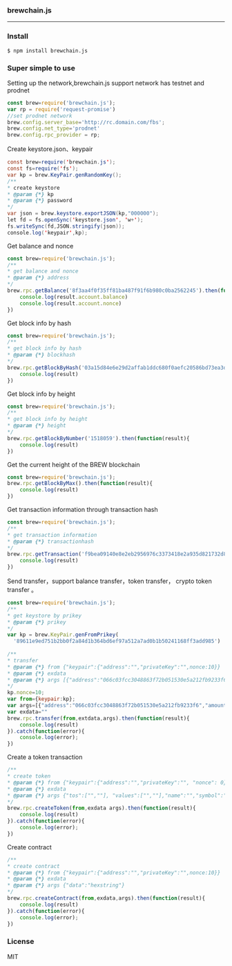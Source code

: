 ### brewchain.js
-----------------------

### Install

```
$ npm install brewchain.js
```

### Super simple to use

Setting up the network,brewchain.js support network has testnet and prodnet
```js
const brew=require('brewchain.js');
var rp = require('request-promise')
//set prodnet network
brew.config.server_base='http://rc.domain.com/fbs';
brew.config.net_type='prodnet'
brew.config.rpc_provider = rp;
```

Create keystore.json、keypair
```java
const brew=require('brewchain.js');
const fs=require('fs');
var kp = brew.KeyPair.genRandomKey();
/**
* create keystore
* @param {*} kp
* @param {*} password
*/
var json = brew.keystore.exportJSON(kp,"000000");
let fd = fs.openSync('keystore.json', 'w+');
fs.writeSync(fd,JSON.stringify(json));
console.log('keypair',kp);
```

Get balance and nonce
```js
const brew=require('brewchain.js');
/**
* get balance and nonce
* @param {*} address
*/
brew.rpc.getBalance('8f3aa4f0f35ff81ba487f91f6b980c0ba2562245').then(function(result){
    console.log(result.account.balance)
    console.log(result.account.nonce)
})
```

Get block info by hash
```js
const brew=require('brewchain.js');
/**
* get block info by hash
* @param {*} blockhash
*/
brew.rpc.getBlockByHash('03a15d84e6e29d2affab1ddc680f0aefc20586bd73ea3d81dcf6505924cfb86c').then(function(result){
    console.log(result)
})
```
Get block info by height
```js
const brew=require('brewchain.js');
/**
* get block info by height
* @param {*} height
*/
brew.rpc.getBlockByNumber('1518059').then(function(result){
    console.log(result)
})
```
Get the current height of the BREW blockchain
```js
const brew=require('brewchain.js');
brew.rpc.getBlockByMax().then(function(result){
    console.log(result)
})
```

Get transaction information through transaction hash
```js
const brew=require('brewchain.js');
/**
* get transaction information
* @param {*} transactionhash
*/
brew.rpc.getTransaction('f9bea09140e8e2eb2956976c3373418e2a935d821732d86bce33117d17314088').then(function(result){
    console.log(result)
})
```

Send transfer，support balance transfer，token transfer， crypto token transfer 。

```js
const brew=require('brewchain.js');
/**
* get keystore by prikey
* @param {*} prikey
*/
var kp = brew.KeyPair.genFromPrikey(
  '89611e9ed751b2bb0f2a84d1b364bd6ef97a512a7ad0b1b50241168ff3add985')
  
/**
* transfer
* @param {*} from {"keypair":{"address":"","privateKey":"",nonce:10}}
* @param {*} exdata 
* @param {*} args [{"address":"066c03fcc3048863f72b051530e5a212fb9233f6","amount":""}]
*/
kp.nonce=10;
var from={keypair:kp};
var args=[{"address":"066c03fcc3048863f72b051530e5a212fb9233f6","amount":1}]
var exdata=""
brew.rpc.transfer(from,extdata,args).then(function(result){
    console.log(result)
}).catch(function(error){
    console.log(error);
})
```

Create a token transaction
```js
/**
* create token
* @param {*} from {"keypair":{"address":"","privateKey":"", "nonce": 0}}
* @param {*} exdata
* @param {*} args {"tos":["",""], "values":["",""],"name":"","symbol":"","decimals":18,"ext_datas":"hexstring"}
*/
brew.rpc.createToken(from,exdata args).then(function(result){
    console.log(result)
}).catch(function(error){
    console.log(error);
})
```

Create contract

```js
/**
* create contract
* @param {*} from {"keypair":{"address":"","privateKey":"",nonce:10}}
* @param {*} exdata
* @param {*} args {"data":"hexstring"}
*/
brew.rpc.createContract(from,exdata,args).then(function(result){
    console.log(result)
}).catch(function(error){
    console.log(error);
})
```

### License

MIT
